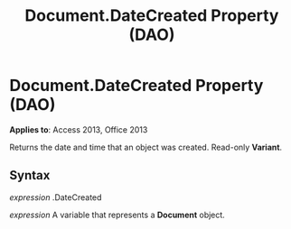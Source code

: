 ﻿---
title: Document.DateCreated Property (DAO)
TOCTitle: DateCreated Property
ms:assetid: e3b881df-1673-f584-bda5-5945b3081ac1
ms:mtpsurl: https://msdn.microsoft.com/library/Ff835760(v=office.15)
ms:contentKeyID: 48548322
ms.date: 09/18/2015
mtps_version: v=office.15
---

# Document.DateCreated Property (DAO)


**Applies to**: Access 2013, Office 2013

Returns the date and time that an object was created. Read-only **Variant**.

## Syntax

*expression* .DateCreated

*expression* A variable that represents a **Document** object.

